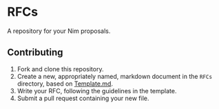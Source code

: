 # RFCs

A repository for your Nim proposals.


## Contributing

1. Fork and clone this repository.
2. Create a new, appropriately named, markdown document in the `RFCs` directory, based on [Template.md](Template.md).
3. Write your RFC, following the guidelines in the template.
4. Submit a pull request containing your new file.

